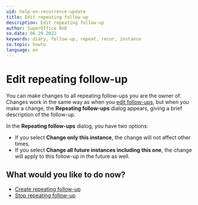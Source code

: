 ```yaml
---
uid: help-en-recurrence-update
title: Edit repeating follow-up
description: Edit repeating follow-up
author: SuperOffice RnD
so.date: 06.29.2022
keywords: diary, follow-up, repeat, recur, instance
so.topic: howto
language: en
---
```


# Edit repeating follow-up

You can make changes to all repeating follow-ups you are the owner of. Changes work in the same way as when you [edit follow-ups][2], but when you make a change, the **Repeating follow-ups** dialog appears, giving a brief description of the follow-up.

In the **Repeating follow-ups** dialog, you have two options:

* If you select **Change only this instance**, the change will not affect other times.
* If you select **Change all future instances including this one**, the change will apply to this follow-up in the future as well.

## What would you like to do now?

* [Create repeating follow-up][3]
* [Stop repeating follow-up][5]

<!-- Referenced links -->
[2]: ../edit-follow-up.md
[3]: create.md
[5]: stop.md

<!-- Referenced images -->
